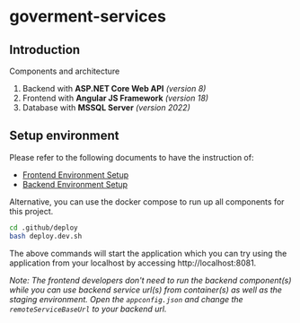 # goverment-services

## Introduction

Components and architecture

1. Backend with **ASP.NET Core Web API** _(version 8)_
2. Frontend with **Angular JS Framework** _(version 18)_
3. Database with **MSSQL Server** _(version 2022)_

## Setup environment

Please refer to the following documents to have the instruction of:

- [Frontend Environment Setup](./angular/README.md)
- [Backend Environment Setup](./aspnet-core/README.md)

Alternative, you can use the docker compose to run up all components for this project.

```bash
cd .github/deploy
bash deploy.dev.sh
```

The above commands will start the application which you can try using the application from your localhost by accessing http://localhost:8081.

_Note: The frontend developers don't need to run the backend component(s) while you can use backend service url(s) from container(s) as well as the staging environment. Open the `appconfig.json` and change the `remoteServiceBaseUrl` to your backend url._
